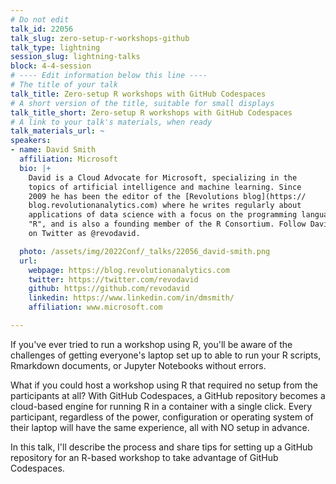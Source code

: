 ```yaml
---
# Do not edit
talk_id: 22056
talk_slug: zero-setup-r-workshops-github
talk_type: lightning
session_slug: lightning-talks
block: 4-4-session
# ---- Edit information below this line ----
# The title of your talk
talk_title: Zero-setup R workshops with GitHub Codespaces
# A short version of the title, suitable for small displays
talk_title_short: Zero-setup R workshops with GitHub Codespaces
# A link to your talk's materials, when ready
talk_materials_url: ~
speakers:
- name: David Smith
  affiliation: Microsoft
  bio: |+
    David is a Cloud Advocate for Microsoft, specializing in the
    topics of artificial intelligence and machine learning. Since
    2009 he has been the editor of the [Revolutions blog](https://
    blog.revolutionanalytics.com) where he writes regularly about
    applications of data science with a focus on the programming language
    "R", and is also a founding member of the R Consortium. Follow David
    on Twitter as @revodavid.

  photo: /assets/img/2022Conf/_talks/22056_david-smith.png
  url:
    webpage: https://blog.revolutionanalytics.com
    twitter: https://twitter.com/revodavid
    github: https://github.com/revodavid
    linkedin: https://www.linkedin.com/in/dmsmith/
    affiliation: www.microsoft.com

---
```


<!-- ABSTRACT ----
Please write abstract below. You may use simple markdown (links, code style, bold, italics)
-->

If you've ever tried to run a workshop using R, you'll be aware of the
challenges of getting everyone's laptop set up to able to run your R scripts,
Rmarkdown documents, or Jupyter Notebooks without errors.

What if you could host a workshop using R that required no setup from the
participants at all? With GitHub Codespaces, a GitHub repository becomes a
cloud-based engine for running R in a container with a single click. Every
participant, regardless of the power, configuration or operating system of their
laptop will have the same experience, all with NO setup in advance.

In this talk, I'll describe the process and share tips for setting up a GitHub
repository for an R-based workshop to take advantage of GitHub Codespaces.
